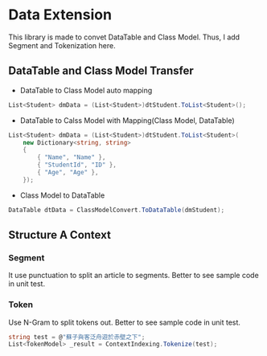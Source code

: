 # Data Extension

This library is made to convet DataTable and Class Model.
Thus, I add Segment and Tokenization here.

## DataTable and Class Model Transfer

* DataTable to Class Model auto mapping

```csharp
List<Student> dmData = (List<Student>)dtStudent.ToList<Student>();
```

* DataTable to Calss Model with Mapping(Class Model, DataTable)

```csharp
List<Student> dmData = (List<Student>)dtStudent.ToList<Student>(
    new Dictionary<string, string>
    {
        { "Name", "Name" },
        { "StudentId", "ID" },
        { "Age", "Age" },
    });
```

* Class Model to DataTable

```csharp
DataTable dtData = ClassModelConvert.ToDataTable(dmStudent);
```

## Structure A Context

### Segment

It use punctuation to split an article to segments.
Better to see sample code in unit test.

### Token

Use N-Gram to split tokens out.
Better to see sample code in unit test.

```csharp
string test = @"蘇子與客泛舟遊於赤壁之下";
List<TokenModel> _result = ContextIndexing.Tokenize(test);
```

